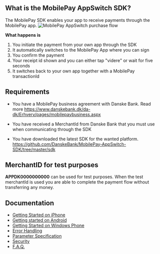 ## What is the MobilePay AppSwitch SDK?
The MobilePay SDK enables your app to receive payments through the MobilePay app.
![][1]

**What happens is**  
1. You initiate the payment from your own app through the SDK  
2. It automatically switches to the MobilePay App where you can sign  
3. You confirm the payment  
4. Your receipt id shown and you can either tap "videre" or wait for five seconds  
5. It switches back to your own app together with a MobilePay transactionId  

## Requirements
* You have a MobilePay business agreement with Danske Bank. Read more https://www.danskebank.dk/da-dk/Erhverv/pages/mobilepaybusiness.aspx
* You have received a MerchantId from Danske Bank that you must use when communicating through the SDK
* You have downloaded the latest SDK for the wanted platform. https://github.com/DanskeBank/MobilePay-AppSwitch-SDK/tree/master/sdk

  [1]: https://github.com/DanskeBank/MobilePay-AppSwitch-SDK/blob/master/doc/wiki/images/mobilepay_appswitch_purchase_flow.png "MobilePay AppSwitch purchase flow"

## MerchantID for test purposes
**APPDK0000000000** can be used for test purposes. When the test merchantId is used you are able to complete the payment flow without transferring any money.

## Documentation
 * [Getting Started on iPhone](https://github.com/DanskeBank/MobilePay-AppSwitch-SDK/wiki/Getting-Started-on-iPhone)
 * [Getting started on Android](https://github.com/DanskeBank/MobilePay-AppSwitch-SDK/wiki/Getting-started-on-Android)
 * [Getting Started on Windows Phone](https://github.com/DanskeBank/MobilePay-AppSwitch-SDK/wiki/Getting-Started-on-Windows-Phone)
 * [Error Handling](https://github.com/DanskeBank/MobilePay-AppSwitch-SDK/wiki/Error-handling)
 * [Parameter Specification](https://github.com/DanskeBank/MobilePay-AppSwitch-SDK/wiki/Parameter-Specification)
 * [Security](https://github.com/DanskeBank/MobilePay-AppSwitch-SDK/wiki/Security)
 * [F.A.Q.](https://github.com/DanskeBank/MobilePay-AppSwitch-SDK/wiki/F.A.Q.)
